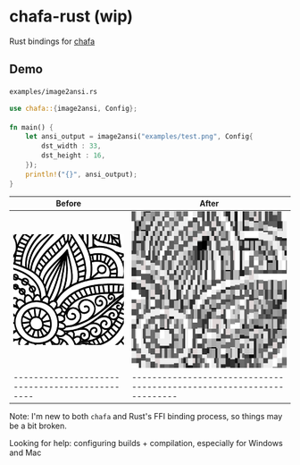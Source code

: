 # chafa-rust (wip)

Rust bindings for [chafa](https://github.com/hpjansson/chafa)

## Demo

`examples/image2ansi.rs`

```rust
use chafa::{image2ansi, Config};

fn main() {
    let ansi_output = image2ansi("examples/test.png", Config{ 
        dst_width : 33,
        dst_height : 16,
    });
    println!("{}", ansi_output);
}
```

| Before                                       | After                                                               |
|----------------------------------------------|---------------------------------------------------------------------|
| ![original flowery image](examples/test.png) | ![flowery image displayed in terminal](examples/output_capture.png) |
|----------------------------------------------|---------------------------------------------------------------------|

Note: I'm new to both `chafa` and Rust's FFI binding process, so things may be a bit broken.

Looking for help: configuring builds + compilation, especially for Windows and Mac
